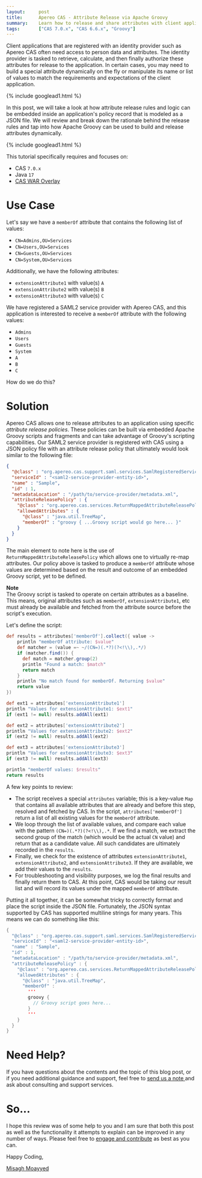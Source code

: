 ```yaml
---
layout:     post
title:      Apereo CAS - Attribute Release via Apache Groovy
summary:    Learn how to release and share attributes with client applications and relying parties by scripting the release logic using Apache Groovy.
tags:       ["CAS 7.0.x", "CAS 6.6.x", "Groovy"]
---
```


Client applications that are registered with an identity provider such as Apereo CAS often need access to person data and attributes. The identity provider is tasked to retrieve, calculate, and then finally authorize these attributes for release to the application. In certain cases, you may need to build a special attribute dynamically on the fly or manipulate its name or list of values to match the requirements and expectations of the client application.

{% include googlead1.html  %}

In this post, we will take a look at how attribute release rules and logic can be embedded inside an application's policy record that is modeled as a JSON file. We will review and break down the rationale behind the release rules and tap into how Apache Groovy can be used to build and release attributes dynamically.

{% include googlead1.html  %}

This tutorial specifically requires and focuses on:

- CAS `7.0.x`
- Java `17`
- [CAS WAR Overlay](https://github.com/apereo/cas-overlay-template)

# Use Case

Let's say we have a `memberOf` attribute that contains the following list of values:

- `CN=Admins,OU=Services`
- `CN=Users,OU=Services`
- `CN=Guests,OU=Services`
- `CN=System,OU=Services`

Additionally, we have the following attributes:

- `extensionAttribute1` with value(s) `A`
- `extensionAttribute2` with value(s) `B`
- `extensionAttribute3` with value(s) `C`

We have registered a SAML2 service provider with Apereo CAS, and this application is interested to receive a `memberOf` attribute with the following values: 

- `Admins`
- `Users`
- `Guests`
- `System`
- `A`
- `B`
- `C`

How do we do this?

# Solution

Apereo CAS allows one to release attributes to an application using specific *attribute release policies*. These policies can be built via embedded Apache Groovy scripts and fragments and can take advantage of Groovy's scripting capabilities. Our SAML2 service provider is registered with CAS using a JSON policy file with an attribute release policy that ultimately would look similar to the following file:

```json
{
  "@class" : "org.apereo.cas.support.saml.services.SamlRegisteredService",
  "serviceId" : "<saml2-service-provider-entity-id>",
  "name" : "Sample",
  "id" : 1,
  "metadataLocation" : "/path/to/service-provider/metadata.xml",
  "attributeReleasePolicy" : {
    "@class" : "org.apereo.cas.services.ReturnMappedAttributeReleasePolicy",
    "allowedAttributes" : {
      "@class" : "java.util.TreeMap",
      "memberOf" : "groovy { ...Groovy script would go here... }"
    }
  }
}
```

The main element to note here is the use of `ReturnMappedAttributeReleasePolicy` which allows one to virtually re-map attributes. Our policy above is tasked to produce a `memberOf` attribute whose values are determined based on the result and outcome of an embedded Groovy script, yet to be defined.

<div class="alert alert-info">
  <strong>Note</strong><br/>The Groovy script is tasked to operate on certain attributes as a baseline. This means, original attributes such as <code>memberOf</code>, <code>extensionAttribute1</code>, etc must already be available and fetched from the attribute source before the script's execution.
</div>


Let's define the script:

```groovy
def results = attributes['memberOf'].collect({ value ->
    println "memberOf attribute: $value"
    def matcher = (value =~ ~/(CN=)(.*?)(?<!\\),.*/)
    if (matcher.find()) {
      def match = matcher.group(2)
      println "Found a match: $match"
      return match
    }
    println "No match found for memberOf. Returning $value"
    return value
})

def ext1 = attributes['extensionAttribute1']
println "Values for extensionAttribute1: $ext1"
if (ext1 != null) results.addAll(ext1)

def ext2 = attributes['extensionAttribute2']
println "Values for extensionAttribute2: $ext2"
if (ext2 != null) results.addAll(ext2)

def ext3 = attributes['extensionAttribute3']
println "Values for extensionAttribute3: $ext3"
if (ext3 != null) results.addAll(ext3)

println "memberOf values: $results"
return results
```

A few key points to review:

- The script receives a special `attributes` variable; this is a key-value `Map` that contains all available attributes that are already and before this step, resolved and fetched by CAS. In the script, `attributes['memberOf']` return a list of all existing values for the `memberOf` attribute.
- We loop through the list of available values, and compare each value with the pattern `(CN=)(.*?)(?<!\\),.*`. If we find a match, we extract the second group of the match (which would be the actual `CN` value) and return that as a candidate value. All such candidates are ultimately recorded in the `results`.
- Finally, we check for the existence of attributes `extensionAttribute1`, `extensionAttribute2`, and `extensionAttribute3`. If they are available, we add their values to the `results`.
- For troubleshooting and visibility purposes, we log the final results and finally return them to CAS. At this point, CAS would be taking our result list and will record its values under the mapped `memberOf` attribute. 

Putting it all together, it can be somewhat tricky to correctly format and place the script inside the JSON file. Fortunately, the JSON syntax supported by CAS has supported multiline strings for many years. This means we can do something like this:

```java
{
  "@class" : "org.apereo.cas.support.saml.services.SamlRegisteredService",
  "serviceId" : "<saml2-service-provider-entity-id>",
  "name" : "Sample",
  "id" : 1,
  "metadataLocation" : "/path/to/service-provider/metadata.xml",
  "attributeReleasePolicy" : {
    "@class" : "org.apereo.cas.services.ReturnMappedAttributeReleasePolicy",
    "allowedAttributes" : {
      "@class" : "java.util.TreeMap",
      "memberOf" : 
        '''
        groovy {
          // Groovy script goes here...
        }  
        '''
    }
  }
}
```

# Need Help?

If you have questions about the contents and the topic of this blog post, or if you need additional guidance and support, feel free to [send us a note ](/#contact-section-header) and ask about consulting and support services.

# So...

I hope this review was of some help to you and I am sure that both this post as well as the functionality it attempts to explain can be improved in any number of ways. Please feel free to [engage and contribute][contribguide] as best as you can.

Happy Coding,

[Misagh Moayyed](https://fawnoos.com)

[contribguide]: https://apereo.github.io/cas/developer/Contributor-Guidelines.html
